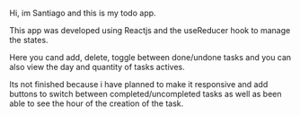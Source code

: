 Hi, im Santiago and this is my todo app.

This app was developed using Reactjs and the useReducer hook to manage the states.

Here you cand add, delete, toggle between done/undone tasks and you can also view the day and quantity of tasks actives.

Its not finished because i have planned to make it responsive and add buttons to switch between completed/uncompleted tasks as well as been able to see the hour of the creation of the task.
